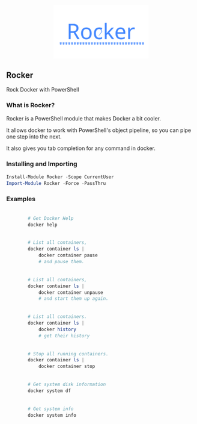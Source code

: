 <div align='center' style='overflow: visible'>
<img src='Assets/Rocker-animated.svg' style='width:50%;overflow: visible' />
</div>

## Rocker

Rock Docker with PowerShell

### What is Rocker?

Rocker is a PowerShell module that makes Docker a bit cooler.

It allows docker to work with PowerShell's object pipeline, so you can pipe one step into the next.

It also gives you tab completion for any command in docker.

### Installing and Importing

~~~PowerShell
Install-Module Rocker -Scope CurrentUser
Import-Module Rocker -Force -PassThru
~~~

### Examples

~~~PowerShell

        # Get Docker Help
        docker help

~~~

~~~PowerShell

        # List all containers,
        docker container ls |            
            docker container pause
            # and pause them.

~~~

~~~PowerShell

        # List all containers,
        docker container ls |            
            docker container unpause 
            # and start them up again.

~~~

~~~PowerShell

        # List all containers.
        docker container ls |            
            docker history 
            # get their history

~~~

~~~PowerShell

        # Stop all running containers.
        docker container ls |
            docker container stop

~~~

~~~PowerShell

        # Get system disk information
        docker system df

~~~

~~~PowerShell

        # Get system info
        docker system info

~~~
